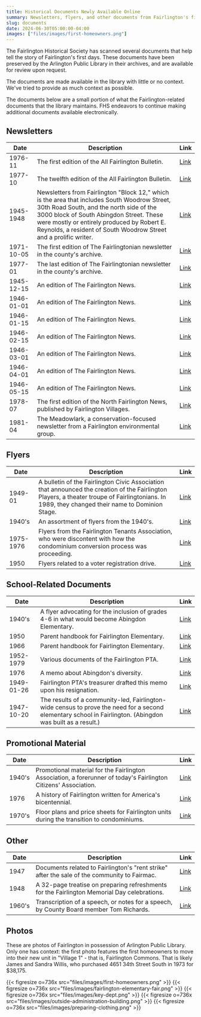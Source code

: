 ```yaml
---
title: Historical Documents Newly Available Online
summary: Newsletters, flyers, and other documents from Fairlington's first days are viewable online for the first time.
slug: documents
date: 2024-06-30T05:00:00-04:00
images: ["files/images/first-homeowners.png"]
---
```


The Fairlington Historical Society has scanned several documents that help tell the story of Fairlington's first days. These documents have been preserved by the Arlington Public Library in their archives, and are available for review upon request.

The documents are made available in the library with little or no context. We've tried to provide as much context as possible.

The documents below are a small portion of what the Fairlington-related documents that the library maintains. FHS endeavors to continue making additional documents available electronically.

## Newsletters

| Date | Description | Link |
| ---- | ----------- | ---- |
| 1976-11 | The first edition of the All Fairlington Bulletin. | [Link](files/pdf/afb_1976-11.pdf) |
| 1977-10 | The twelfth edition of the All Fairlington Bulletin. | [Link](files/pdf/afb_1977-10.pdf) |
| 1945-1948 | Newsletters from Fairlington "Block 12," which is the area that includes South Woodrow Street, 30th Road South, and the north side of the 3000 block of South Abingdon Street. These were mostly or entirely produced by Robert E. Reynolds, a resident of South Woodrow Street and a prolific writer. | [Link](files/pdf/fairlington-block-12-newsletters.pdf) |
| 1971-10-05 | The first edition of The Fairlingtonian newsletter in the county's archive. | [Link](files/pdf/fairlingtonian_1971-10-05.pdf) |
| 1977-01 | The last edition of The Fairlingtonian newsletter in the county's archive. | [Link](files/pdf/fairlingtonian_1977-01.pdf) |
| 1945-12-15 | An edition of The Fairlington News. | [Link](files/pdf/fairlington-news_1945-12-15.pdf) |
| 1946-01-01 | An edition of The Fairlington News. | [Link](files/pdf/fairlington-news_1946-01-01.pdf) |
| 1946-01-15 | An edition of The Fairlington News. | [Link](files/pdf/fairlington-news_1946-01-15.pdf) |
| 1946-02-15 | An edition of The Fairlington News. | [Link](files/pdf/fairlington-news_1946-02-15.pdf) |
| 1946-03-01 | An edition of The Fairlington News. | [Link](files/pdf/fairlington-news_1946-03-01.pdf) |
| 1946-04-01 | An edition of The Fairlington News. | [Link](files/pdf/fairlington-news_1946-04-01.pdf) |
| 1946-05-15 | An edition of The Fairlington News. | [Link](files/pdf/fairlington-news_1946-05-15.pdf) |
| 1978-07 | The first edition of the North Fairlington News, published by Fairlington Villages. | [Link](files/pdf/north-fairlington-news_1978-07.pdf) |
| 1981-04 | The Meadowlark, a conservation-focused newsletter from a Fairlington environmental group. | [Link](files/pdf/the-meadowlark.pdf) |

## Flyers

| Date | Description | Link |
| ---- | ----------- | ---- |
| 1949-01 | A bulletin of the Fairlington Civic Association that announced the creation of the Fairlington Players, a theater troupe of Fairlingtonians. In 1989, they changed their name to Dominion Stage. | [Link](files/pdf/fairlington-civic-bulletin-1949-01-15.pdf) |
| 1940's | An assortment of flyers from the 1940's. | [Link](files/pdf/fairlington-flyers_1940s.pdf) |
| 1975-1976 | Flyers from the Fairlington Tenants Association, who were discontent with how the condominium conversion process was proceeding. | [Link](files/pdf/fairlington-tenants-association.pdf)  |
| 1950 | Flyers related to a voter registration drive. | [Link](files/pdf/voter-registration-drive.pdf) |

## School-Related Documents

| Date | Description | Link |
| ---- | ----------- | ---- |
| 1940's | A flyer advocating for the inclusion of grades 4-6 in what would become Abingdon Elementary. | [Link](files/pdf/grades-4-6-expansion-survey.pdf)
| 1950 | Parent handbook for Fairlington Elementary. | [Link](files/pdf/fairlington-elementary-handbook_1950.pdf) |
| 1966 | Parent handbook for Fairlington Elementary. | [Link](files/pdf/fairlington-elementary-handbook_1966-1967.pdf) |
| 1952-1979 | Various documents of the Fairlington PTA. | [Link](files/pdf/fairlington-pta-docs.pdf) |
| 1976 | A memo about Abingdon's diversity. | [Link](files/pdf/multicultural-abingdon.pdf) |
| 1949-01-26 | Fairlington PTA's treasurer drafted this memo upon his resignation. | [Link](files/pdf/pta-treasurer-resignation.pdf) |
| 1947-10-20 | The results of a community-led, Fairlington-wide census to prove the need for a second elementary school in Fairlington. (Abingdon was built as a result.) | [Link](files/pdf/school-census.pdf) |

## Promotional Material

| Date | Description | Link |
| ---- | ----------- | ---- |
| 1940's | Promotional material for the Fairlington Association, a forerunner of today's Fairlington Citizens' Association. | [Link](files/pdf/fairlington-association-brochure.pdf) |
| 1976 | A history of Fairlington written for America's bicentennial. | [Link](files/pdf/history-narrative-bicentennial.pdf) |
| 1970's | Floor plans and price sheets for Fairlington units during the transition to condominiums. | [Link](files/pdf/promotional-condo.pdf) |

## Other

| Date | Description | Link |
| ---- | ----------- | ---- |
| 1947 | Documents related to Fairlington's "rent strike" after the sale of the community to Fairmac. | [Link](files/pdf/rent-strike.pdf) |
| 1948 | A 32-page treatise on preparing refreshments for the Fairlington Memorial Day celebrations. | [Link](files/pdf/memorial-day-refreshments.pdf) |
| 1960's | Transcription of a speech, or notes for a speech, by County Board member Tom Richards. | [Link](files/pdf/richards-speech-transcription.pdf) |

## Photos

These are photos of Fairlington in possession of Arlington Public Library. Only one has context: the first photo features the first homeowners to move into their new unit in "Village 1" - that is, Fairlington Commons. That is likely James and Sandra Willis, who purchased 4651 34th Street South in 1973 for $38,175.

{{< figresize o=736x src="files/images/first-homeowners.png" >}}
{{< figresize o=736x src="files/images/fairlington-elementary-fair.png" >}}
{{< figresize o=736x src="files/images/key-dept.png" >}}
{{< figresize o=736x src="files/images/outside-administration-building.png" >}}
{{< figresize o=736x src="files/images/preparing-clothing.png" >}}